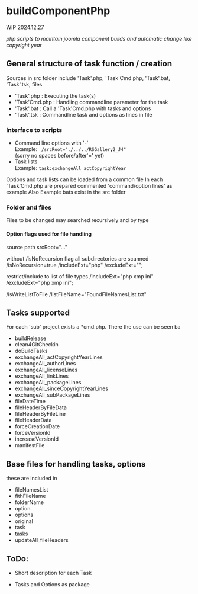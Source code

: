 # buildComponentPhp

WIP 2024.12.27


*php scripts to maintain joomla component builds and automatic change like copyright year*

## General structure of task function / creation

Sources in src folder include 'Task'.php, 'Task'Cmd.php, 'Task'.bat, 'Task'.tsk, files  

* 'Task'.php    : Executing the task(s)
* 'Task'Cmd.php : Handling commandline parameter for the task
* 'Task'.bat    : Call a 'Task'Cmd.php  with tasks and options 
* 'Task'.tsk    : Commandline task and options as lines in file

### Interface to scripts

- Command line options with '-'   
  Example: ``` /srcRoot="./../../RSGallery2_J4"```    
  (sorry no spaces before/after'=' yet) 
- Task lists  
  Example: ```task:exchangeAll_actCopyrightYear```

Options and task lists can be loaded from a common file
In each 'Task'Cmd.php are prepared commented 'command/option lines' as example 
Also Example bats exist in the src folder

### Folder and files

Files to be changed may searched recursively and by type 

#### Option flags used for file handling

source path
srcRoot="..."

without /isNoRecursion flag all subdirectories are scanned 
/isNoRecursion=true
/includeExt="php"
/excludeExt="";

restrict/include to list of file types
/includeExt="php xmp ini"
/excludeExt="php xmp ini";

/isWriteListToFile
/listFileName="FoundFileNamesList.txt"


## Tasks supported
For each 'sub' project exists a *cmd.php. There the use can be seen ba  

* buildRelease
* clean4GitCheckin
* doBuildTasks
* exchangeAll_actCopyrightYearLines
* exchangeAll_authorLines
* exchangeAll_licenseLines
* exchangeAll_linkLines
* exchangeAll_packageLines
* exchangeAll_sinceCopyrightYearLines
* exchangeAll_subPackageLines
* fileDateTime
* fileHeaderByFileData
* fileHeaderByFileLine
* fileHeaderData
* forceCreationDate
* forceVersionId
* increaseVersionId
* manifestFile

## Base files for handling tasks, options

these are included in 
* fileNamesList
* fithFileName
* folderName
* option
* options
* original
* task
* tasks
* updateAll_fileHeaders


## ToDo:
* Short description for each Task

* Tasks and Options as package
